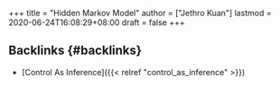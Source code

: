 +++
title = "Hidden Markov Model"
author = ["Jethro Kuan"]
lastmod = 2020-06-24T16:08:29+08:00
draft = false
+++

## Backlinks {#backlinks}

- [Control As Inference]({{< relref "control_as_inference" >}})
